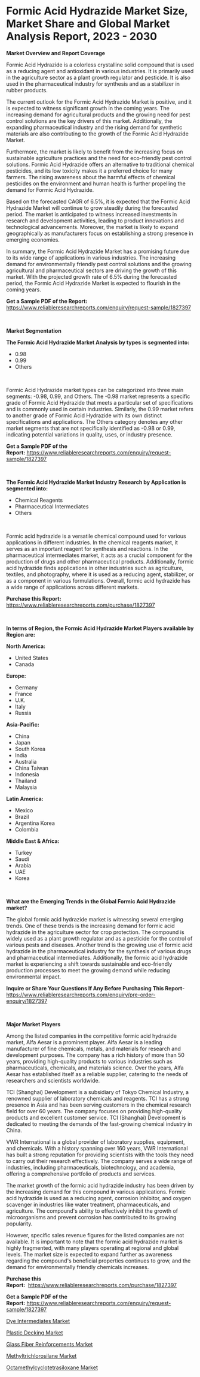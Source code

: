 <p><h1>Formic Acid Hydrazide Market Size, Market Share and Global Market Analysis Report, 2023 - 2030</h1></p><p><strong>Market Overview and Report Coverage</strong></p>
<p><p>Formic Acid Hydrazide is a colorless crystalline solid compound that is used as a reducing agent and antioxidant in various industries. It is primarily used in the agriculture sector as a plant growth regulator and pesticide. It is also used in the pharmaceutical industry for synthesis and as a stabilizer in rubber products.</p><p>The current outlook for the Formic Acid Hydrazide Market is positive, and it is expected to witness significant growth in the coming years. The increasing demand for agricultural products and the growing need for pest control solutions are the key drivers of this market. Additionally, the expanding pharmaceutical industry and the rising demand for synthetic materials are also contributing to the growth of the Formic Acid Hydrazide Market.</p><p>Furthermore, the market is likely to benefit from the increasing focus on sustainable agriculture practices and the need for eco-friendly pest control solutions. Formic Acid Hydrazide offers an alternative to traditional chemical pesticides, and its low toxicity makes it a preferred choice for many farmers. The rising awareness about the harmful effects of chemical pesticides on the environment and human health is further propelling the demand for Formic Acid Hydrazide.</p><p>Based on the forecasted CAGR of 6.5%, it is expected that the Formic Acid Hydrazide Market will continue to grow steadily during the forecasted period. The market is anticipated to witness increased investments in research and development activities, leading to product innovations and technological advancements. Moreover, the market is likely to expand geographically as manufacturers focus on establishing a strong presence in emerging economies.</p><p>In summary, the Formic Acid Hydrazide Market has a promising future due to its wide range of applications in various industries. The increasing demand for environmentally friendly pest control solutions and the growing agricultural and pharmaceutical sectors are driving the growth of this market. With the projected growth rate of 6.5% during the forecasted period, the Formic Acid Hydrazide Market is expected to flourish in the coming years.</p></p>
<p><strong>Get a Sample PDF of the Report:</strong> <a href="https://www.reliableresearchreports.com/enquiry/request-sample/1827397">https://www.reliableresearchreports.com/enquiry/request-sample/1827397</a></p>
<p>&nbsp;</p>
<p><strong>Market Segmentation</strong></p>
<p><strong>The Formic Acid Hydrazide Market Analysis by types is segmented into:</strong></p>
<p><ul><li>0.98</li><li>0.99</li><li>Others</li></ul></p>
<p>&nbsp;</p>
<p><p>Formic Acid Hydrazide market types can be categorized into three main segments: -0.98, 0.99, and Others. The -0.98 market represents a specific grade of Formic Acid Hydrazide that meets a particular set of specifications and is commonly used in certain industries. Similarly, the 0.99 market refers to another grade of Formic Acid Hydrazide with its own distinct specifications and applications. The Others category denotes any other market segments that are not specifically identified as -0.98 or 0.99, indicating potential variations in quality, uses, or industry presence.</p></p>
<p><strong>Get a Sample PDF of the Report:</strong>&nbsp;<a href="https://www.reliableresearchreports.com/enquiry/request-sample/1827397">https://www.reliableresearchreports.com/enquiry/request-sample/1827397</a></p>
<p>&nbsp;</p>
<p><strong>The Formic Acid Hydrazide Market Industry Research by Application is segmented into:</strong></p>
<p><ul><li>Chemical Reagents</li><li>Pharmaceutical Intermediates</li><li>Others</li></ul></p>
<p>&nbsp;</p>
<p><p>Formic acid hydrazide is a versatile chemical compound used for various applications in different industries. In the chemical reagents market, it serves as an important reagent for synthesis and reactions. In the pharmaceutical intermediates market, it acts as a crucial component for the production of drugs and other pharmaceutical products. Additionally, formic acid hydrazide finds applications in other industries such as agriculture, textiles, and photography, where it is used as a reducing agent, stabilizer, or as a component in various formulations. Overall, formic acid hydrazide has a wide range of applications across different markets.</p></p>
<p><strong>Purchase this Report:</strong>&nbsp; <a href="https://www.reliableresearchreports.com/purchase/1827397">https://www.reliableresearchreports.com/purchase/1827397</a></p>
<p>&nbsp;</p>
<p><strong>In terms of Region, the Formic Acid Hydrazide Market Players available by Region are:</strong></p>
<p>
    <p> <strong> North America: </strong>
        <ul>
            <li>United States</li>
            <li>Canada</li>
        </ul>
        </p> 
    <p> <strong> Europe: </strong>
        <ul>
            <li>Germany</li>
            <li>France</li>
            <li>U.K.</li>
            <li>Italy</li>
            <li>Russia</li>
        </ul>
        </p> 
    <p> <strong> Asia-Pacific: </strong>
        <ul>
            <li>China</li>
            <li>Japan</li>
            <li>South Korea</li>
            <li>India</li>
            <li>Australia</li>
            <li>China Taiwan</li>
            <li>Indonesia</li>
            <li>Thailand</li>
            <li>Malaysia</li>
        </ul>
        </p> 
    <p> <strong> Latin America: </strong>
        <ul>
            <li>Mexico</li>
            <li>Brazil</li>
            <li>Argentina Korea</li>
            <li>Colombia</li>
        </ul>
        </p> 
    <p> <strong> Middle East & Africa: </strong>
        <ul>
            <li>Turkey</li>
            <li>Saudi</li>
            <li>Arabia</li>
            <li>UAE</li>
            <li>Korea</li>
        </ul>
    </p>
    </p>
<p>&nbsp;</p>
<p><strong>What are the Emerging Trends in the Global Formic Acid Hydrazide market?</strong></p>
<p><p>The global formic acid hydrazide market is witnessing several emerging trends. One of these trends is the increasing demand for formic acid hydrazide in the agriculture sector for crop protection. The compound is widely used as a plant growth regulator and as a pesticide for the control of various pests and diseases. Another trend is the growing use of formic acid hydrazide in the pharmaceutical industry for the synthesis of various drugs and pharmaceutical intermediates. Additionally, the formic acid hydrazide market is experiencing a shift towards sustainable and eco-friendly production processes to meet the growing demand while reducing environmental impact.</p></p>
<p><strong>Inquire or Share Your Questions If Any Before Purchasing This Report</strong>- <a href="https://www.reliableresearchreports.com/enquiry/pre-order-enquiry/1827397">https://www.reliableresearchreports.com/enquiry/pre-order-enquiry/1827397</a></p>
<p>&nbsp;</p>
<p><strong>Major Market Players</strong></p>
<p><p>Among the listed companies in the competitive formic acid hydrazide market, Alfa Aesar is a prominent player. Alfa Aesar is a leading manufacturer of fine chemicals, metals, and materials for research and development purposes. The company has a rich history of more than 50 years, providing high-quality products to various industries such as pharmaceuticals, chemicals, and materials science. Over the years, Alfa Aesar has established itself as a reliable supplier, catering to the needs of researchers and scientists worldwide.</p><p>TCI (Shanghai) Development is a subsidiary of Tokyo Chemical Industry, a renowned supplier of laboratory chemicals and reagents. TCI has a strong presence in Asia and has been serving customers in the chemical research field for over 60 years. The company focuses on providing high-quality products and excellent customer service. TCI (Shanghai) Development is dedicated to meeting the demands of the fast-growing chemical industry in China.</p><p>VWR International is a global provider of laboratory supplies, equipment, and chemicals. With a history spanning over 160 years, VWR International has built a strong reputation for providing scientists with the tools they need to carry out their research effectively. The company serves a wide range of industries, including pharmaceuticals, biotechnology, and academia, offering a comprehensive portfolio of products and services.</p><p>The market growth of the formic acid hydrazide industry has been driven by the increasing demand for this compound in various applications. Formic acid hydrazide is used as a reducing agent, corrosion inhibitor, and oxygen scavenger in industries like water treatment, pharmaceuticals, and agriculture. The compound's ability to effectively inhibit the growth of microorganisms and prevent corrosion has contributed to its growing popularity.</p><p>However, specific sales revenue figures for the listed companies are not available. It is important to note that the formic acid hydrazide market is highly fragmented, with many players operating at regional and global levels. The market size is expected to expand further as awareness regarding the compound's beneficial properties continues to grow, and the demand for environmentally friendly chemicals increases.</p></p>
<p><strong>Purchase this Report:</strong>&nbsp;&nbsp;<a href="https://www.reliableresearchreports.com/purchase/1827397">https://www.reliableresearchreports.com/purchase/1827397</a></p>
<p></p>
<p><strong>Get a Sample PDF of the Report:</strong>&nbsp;<a href="https://www.reliableresearchreports.com/enquiry/request-sample/1827397">https://www.reliableresearchreports.com/enquiry/request-sample/1827397</a></p>
<p><p><a href="https://github.com/marloy8/Market-Research-Report-List-1/blob/main/dye-intermediates-market.md">Dye Intermediates Market</a></p><p><a href="https://github.com/aliciawhite5576/Market-Research-Report-List-1/blob/main/plastic-decking-market.md">Plastic Decking Market</a></p><p><a href="https://github.com/mahnoor2003/Market-Research-Report-List-1/blob/main/glass-fiber-reinforcements-market.md">Glass Fiber Reinforcements Market</a></p><p><a href="https://github.com/provorikovar/Market-Research-Report-List-1/blob/main/methyltrichlorosilane-market.md">Methyltrichlorosilane Market</a></p><p><a href="https://github.com/kipkeeva/Market-Research-Report-List-1/blob/main/octamethylcyclotetrasiloxane-market.md">Octamethylcyclotetrasiloxane Market</a></p></p>